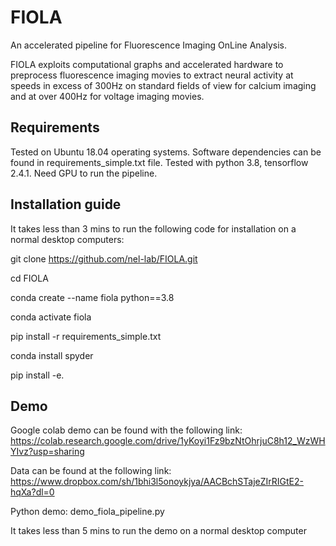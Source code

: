 # FIOLA
An accelerated pipeline for Fluorescence Imaging OnLine Analysis. 

FIOLA exploits computational graphs and accelerated hardware to preprocess fluorescence imaging movies to extract neural activity at speeds in excess of 300Hz on standard fields of view for calcium imaging and at over 400Hz for voltage imaging movies.

## Requirements
Tested on Ubuntu 18.04 operating systems. Software dependencies can be found in requirements_simple.txt file. Tested with python 3.8, tensorflow 2.4.1. Need GPU to run the pipeline.

## Installation guide
It takes less than 3 mins to run the following code for installation on a normal desktop computers:

git clone https://github.com/nel-lab/FIOLA.git

cd FIOLA

conda create --name fiola python==3.8

conda activate fiola

pip install -r requirements_simple.txt

conda install spyder

pip install -e.

## Demo
Google colab demo can be found with the following link: https://colab.research.google.com/drive/1yKoyi1Fz9bzNtOhrjuC8h12_WzWHYIvz?usp=sharing

Data can be found at the following link: https://www.dropbox.com/sh/1bhi3l5onoykjya/AACBchSTajeZIrRIGtE2-hqXa?dl=0

Python demo: demo_fiola_pipeline.py

It takes less than 5 mins to run the demo on a normal desktop computer


